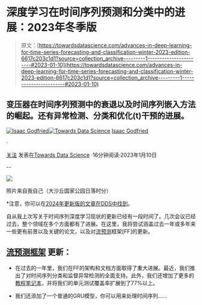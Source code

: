 # 深度学习在时间序列预测和分类中的进展：2023年冬季版

> 原文：[https://towardsdatascience.com/advances-in-deep-learning-for-time-series-forecasting-and-classification-winter-2023-edition-6617c203c1d1?source=collection_archive---------1-----------------------#2023-01-10](https://towardsdatascience.com/advances-in-deep-learning-for-time-series-forecasting-and-classification-winter-2023-edition-6617c203c1d1?source=collection_archive---------1-----------------------#2023-01-10)

## 变压器在时间序列预测中的衰退以及时间序列嵌入方法的崛起。还有异常检测、分类和优化(t)干预的进展。

[](https://igodfried.medium.com/?source=post_page-----6617c203c1d1--------------------------------)[![Isaac Godfried](../Images/302c9b76bc1e293698ffa1479825e326.png)](https://igodfried.medium.com/?source=post_page-----6617c203c1d1--------------------------------)[](https://towardsdatascience.com/?source=post_page-----6617c203c1d1--------------------------------)[![Towards Data Science](../Images/a6ff2676ffcc0c7aad8aaf1d79379785.png)](https://towardsdatascience.com/?source=post_page-----6617c203c1d1--------------------------------) [Isaac Godfried](https://igodfried.medium.com/?source=post_page-----6617c203c1d1--------------------------------)

·

[关注](https://medium.com/m/signin?actionUrl=https%3A%2F%2Fmedium.com%2F_%2Fsubscribe%2Fuser%2F5bebc59e793b&operation=register&redirect=https%3A%2F%2Ftowardsdatascience.com%2Fadvances-in-deep-learning-for-time-series-forecasting-and-classification-winter-2023-edition-6617c203c1d1&user=Isaac+Godfried&userId=5bebc59e793b&source=post_page-5bebc59e793b----6617c203c1d1---------------------post_header-----------) 发表在[Towards Data Science](https://towardsdatascience.com/?source=post_page-----6617c203c1d1--------------------------------) ·16分钟阅读·2023年1月10日[](https://medium.com/m/signin?actionUrl=https%3A%2F%2Fmedium.com%2F_%2Fvote%2Ftowards-data-science%2F6617c203c1d1&operation=register&redirect=https%3A%2F%2Ftowardsdatascience.com%2Fadvances-in-deep-learning-for-time-series-forecasting-and-classification-winter-2023-edition-6617c203c1d1&user=Isaac+Godfried&userId=5bebc59e793b&source=-----6617c203c1d1---------------------clap_footer-----------)

--

[](https://medium.com/m/signin?actionUrl=https%3A%2F%2Fmedium.com%2F_%2Fbookmark%2Fp%2F6617c203c1d1&operation=register&redirect=https%3A%2F%2Ftowardsdatascience.com%2Fadvances-in-deep-learning-for-time-series-forecasting-and-classification-winter-2023-edition-6617c203c1d1&source=-----6617c203c1d1---------------------bookmark_footer-----------)![](../Images/7af7bc73ed4069181cec96d796eced4a.png)

照片来自我自己（大沙丘国家公园日落时分）

*注意，你可以在[2024年更新版的文章在DDS中找到](https://medium.com/deep-data-science/advances-in-deep-learning-for-time-series-forecasting-classification-winter-2024-a3fd31b875b0)。

自从我上次写关于时间序列深度学习现状的更新已经有一段时间了。几次会议已经过去，整个领域在多个方面都有了进展。在这里，我将尝试涵盖过去一年或多年来一些更有前景以及关键的论文，以及对[流预测](https://github.com/AIStream-Peelout/flow-forecast)框架[FF]的更新。

## [流预测框架](https://github.com/AIStream-Peelout/flow-forecast) 更新：

+   在过去的一年里，我们在FF的架构和文档方面取得了重大进展。最近，我们推出了对时间序列分类和监督异常检测的全面支持。此外，我们还增加了更多的 [教程笔记本](https://github.com/AIStream-Peelout/flow_tutorials)，并将我们的单元测试覆盖率扩展到了77%以上。

+   我们还添加了一个普通的GRU模型，你可以用来处理时间序列……
